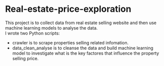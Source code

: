 # Real-estate-price-exploration

This project is to collect data from real estate selling website and then use machine learning models to analyse the data.   
I wrote two Python scripts: 
* crawler is to scrape properties selling related infomation. 
* data_clean_analyse is to cleanse the data and build machine learning model to investigate what is the key factores that influence the property selling price.
